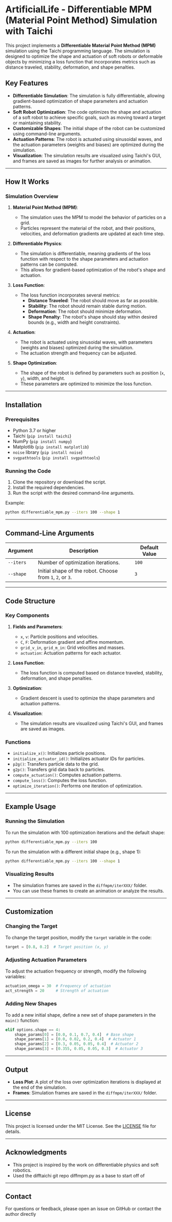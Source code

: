 # ArtificialLife - Differentiable MPM (Material Point Method) Simulation with Taichi

This project implements a **Differentiable Material Point Method (MPM)** simulation using the Taichi programming language. The simulation is designed to optimize the shape and actuation of soft robots or deformable objects by minimizing a loss function that incorporates metrics such as distance traveled, stability, deformation, and shape penalties.

## Key Features

- **Differentiable Simulation**: The simulation is fully differentiable, allowing gradient-based optimization of shape parameters and actuation patterns.
- **Soft Robot Optimization**: The code optimizes the shape and actuation of a soft robot to achieve specific goals, such as moving toward a target or maintaining stability.
- **Customizable Shapes**: The initial shape of the robot can be customized using command-line arguments.
- **Actuation Patterns**: The robot is actuated using sinusoidal waves, and the actuation parameters (weights and biases) are optimized during the simulation.
- **Visualization**: The simulation results are visualized using Taichi's GUI, and frames are saved as images for further analysis or animation.

---

## How It Works

### Simulation Overview
1. **Material Point Method (MPM)**:
   - The simulation uses the MPM to model the behavior of particles on a grid.
   - Particles represent the material of the robot, and their positions, velocities, and deformation gradients are updated at each time step.

2. **Differentiable Physics**:
   - The simulation is differentiable, meaning gradients of the loss function with respect to the shape parameters and actuation patterns can be computed.
   - This allows for gradient-based optimization of the robot's shape and actuation.

3. **Loss Function**:
   - The loss function incorporates several metrics:
     - **Distance Traveled**: The robot should move as far as possible.
     - **Stability**: The robot should remain stable during motion.
     - **Deformation**: The robot should minimize deformation.
     - **Shape Penalty**: The robot's shape should stay within desired bounds (e.g., width and height constraints).

4. **Actuation**:
   - The robot is actuated using sinusoidal waves, with parameters (weights and biases) optimized during the simulation.
   - The actuation strength and frequency can be adjusted.

5. **Shape Optimization**:
   - The shape of the robot is defined by parameters such as position (`x`, `y`), width, and height.
   - These parameters are optimized to minimize the loss function.

---

## Installation

### Prerequisites
- Python 3.7 or higher
- Taichi (`pip install taichi`)
- NumPy (`pip install numpy`)
- Matplotlib (`pip install matplotlib`)
- `noise` library (`pip install noise`)
- `svgpathtools` (`pip install svgpathtools`)

### Running the Code
1. Clone the repository or download the script.
2. Install the required dependencies.
3. Run the script with the desired command-line arguments.

Example:
```bash
python differentiable_mpm.py --iters 100 --shape 1
```

---

## Command-Line Arguments

| Argument       | Description                                                                 | Default Value |
|----------------|-----------------------------------------------------------------------------|---------------|
| `--iters`      | Number of optimization iterations.                                          | `100`         |
| `--shape`      | Initial shape of the robot. Choose from `1`, `2`, or `3`.                   | `3`           |

---

## Code Structure

### Key Components
1. **Fields and Parameters**:
   - `x`, `v`: Particle positions and velocities.
   - `C`, `F`: Deformation gradient and affine momentum.
   - `grid_v_in`, `grid_m_in`: Grid velocities and masses.
   - `actuation`: Actuation patterns for each actuator.

2. **Loss Function**:
   - The loss function is computed based on distance traveled, stability, deformation, and shape penalties.

3. **Optimization**:
   - Gradient descent is used to optimize the shape parameters and actuation patterns.

4. **Visualization**:
   - The simulation results are visualized using Taichi's GUI, and frames are saved as images.

### Functions
- `initialize_x()`: Initializes particle positions.
- `initialize_actuator_id()`: Initializes actuator IDs for particles.
- `p2g()`: Transfers particle data to the grid.
- `g2p()`: Transfers grid data back to particles.
- `compute_actuation()`: Computes actuation patterns.
- `compute_loss()`: Computes the loss function.
- `optimize_iteration()`: Performs one iteration of optimization.

---

## Example Usage

### Running the Simulation
To run the simulation with 100 optimization iterations and the default shape:
```bash
python differentiable_mpm.py --iters 100
```

To run the simulation with a different initial shape (e.g., shape 1):
```bash
python differentiable_mpm.py --iters 100 --shape 1
```

### Visualizing Results
- The simulation frames are saved in the `diffmpm/iterXXX/` folder.
- You can use these frames to create an animation or analyze the results.

---

## Customization

### Changing the Target
To change the target position, modify the `target` variable in the code:
```python
target = [0.8, 0.2]  # Target position (x, y)
```

### Adjusting Actuation Parameters
To adjust the actuation frequency or strength, modify the following variables:
```python
actuation_omega = 30  # Frequency of actuation
act_strength = 20     # Strength of actuation
```

### Adding New Shapes
To add a new initial shape, define a new set of shape parameters in the `main()` function:
```python
elif options.shape == 4:
    shape_params[0] = [0.0, 0.1, 0.7, 0.4]  # Base shape
    shape_params[1] = [0.0, 0.02, 0.2, 0.4]  # Actuator 1
    shape_params[2] = [0.3, 0.05, 0.05, 0.4]  # Actuator 2
    shape_params[3] = [0.355, 0.05, 0.05, 0.3]  # Actuator 3
```

---

## Output

- **Loss Plot**: A plot of the loss over optimization iterations is displayed at the end of the simulation.
- **Frames**: Simulation frames are saved in the `diffmpm/iterXXX/` folder.

---

## License

This project is licensed under the MIT License. See the [LICENSE](LICENSE) file for details.

---

## Acknowledgments

- This project is inspired by the work on differentiable physics and soft robotics.
- Used the difftaichi git repo diffmpm.py as a base to start off of 

---

## Contact

For questions or feedback, please open an issue on GitHub or contact the author directly 
